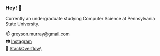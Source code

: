 ### Hey! 👋

Currently an undergraduate studying Computer Science at Pennsylvania State University.

📫 greyson.murray@gmail.com\
📷 [Instagram](https://www.instagram.com/greyson.murray/)\
🥞 [StackOverflow](https://stackoverflow.com/users/12326283/gmdev)\
